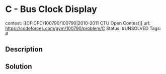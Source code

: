 # C - Bus Clock Display

contest: [[CFICPC/100790/100790|2010-2011 CTU Open Contest]]
url: https://codeforces.com/gym/100790/problem/C
Status: #UNSOLVED
Tags: #

## Description

## Solution

